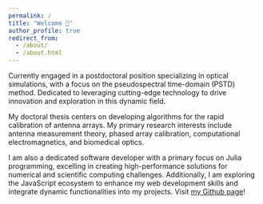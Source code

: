 ```yaml
---
permalink: /
title: "Welcome 👋"
author_profile: true
redirect_from: 
  - /about/
  - /about.html
---
```



Currently engaged in a postdoctoral position specializing in optical simulations, with a focus on the pseudospectral time-domain (PSTD) method. Dedicated to leveraging cutting-edge technology to drive innovation and exploration in this dynamic field.


My doctoral thesis centers on developing algorithms for the rapid calibration of antenna arrays. My primary research interests include antenna measurement theory, phased array calibration, computational electromagnetics, and biomedical optics.


I am also a dedicated software developer with a primary focus on Julia programming, excelling in creating high-performance solutions for numerical and scientific computing challenges. Additionally, I am exploring the JavaScript ecosystem to enhance my web development skills and integrate dynamic functionalities into my projects. Visit [my Github page](https://github.com/jake-w-liu)!